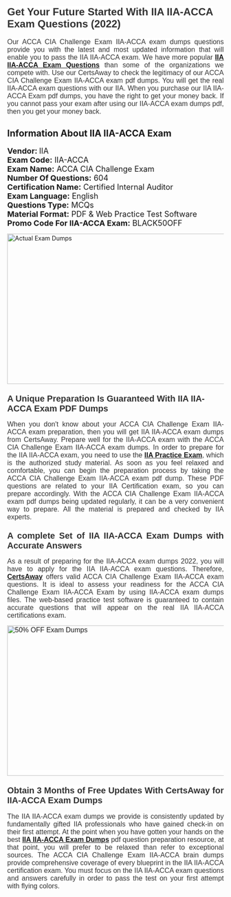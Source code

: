 <h1><span style="font-size:24px"><span style="font-family:Calibri,sans-serif"><strong><span style="background-color:white"><span style="font-family:"Verdana",sans-serif"><span style="color:#333333">Get Your Future Started With IIA IIA-ACCA Exam Questions (2022)</span></span></span></strong></span></span></h1> <p style="text-align:justify"><span style="font-size:11pt"><span style="font-family:Calibri,sans-serif"><span style="font-size:12.0pt"><span style="background-color:white"><span style="font-family:"Verdana",sans-serif"><span style="color:#333333">Our ACCA CIA Challenge Exam IIA-ACCA exam dumps questions provide you with the latest and most updated information that will enable you to pass the IIA IIA-ACCA exam. We have more popular <a href="https://www.certsaway.com/iia/iia-acca-exam-dumps"><strong>IIA IIA-ACCA Exam Questions</strong></a> than some of the organizations we compete with. Use our CertsAway to check the legitimacy of our ACCA CIA Challenge Exam IIA-ACCA exam pdf dumps. You will get the real IIA-ACCA exam questions with our IIA. When you purchase our IIA IIA-ACCA Exam pdf dumps, you have the right to get your money back. If you cannot pass your exam after using our IIA-ACCA exam dumps pdf, then you get your money back.</span></span></span></span></span></span></p> <h2 style="text-align:justify"><strong>Information About IIA IIA-ACCA Exam</strong></h2> <p style="text-align:justify"><span style="font-size:18px"><strong>Vendor: </strong>IIA<br /> <strong>Exam Code:</strong> IIA-ACCA<br /> <strong>Exam Name:</strong> ACCA CIA Challenge Exam<br /> <strong>Number Of Questions:</strong> 604<br /> <strong>Certification Name:</strong> Certified Internal Auditor<br /> <strong>Exam Language:</strong> English<br /> <strong>Questions Type:</strong> MCQs<br /> <strong>Material Format:</strong> PDF & Web Practice Test Software<br /> <strong>Promo Code For IIA-ACCA Exam:</strong> BLACK50OFF</span></p> <p style="text-align:justify"><a href="https://www.certsaway.com/iia/iia-acca-exam-dumps" rel="no-follow"><img alt="Actual Exam Dumps" src="https://blogger.googleusercontent.com/img/b/R29vZ2xl/AVvXsEhM7PDiBcnX1lSN-cQmq5aA7zhxn_sWcl74tkXOSfPCo3QtIY975M9XJLCwEgJ4RXKA47zmJGF6HERJJhyy2xAB8wXG6sgIARPXgzYSBnCmQcQUSzkzAw-rnNk2tBWror0N27JemDbU_7iS0jGjJohQplsk8CyGpJdZ9YktQ0Yz6f7IdzI5OZob-D4eGg/s1382/ca1.png" style="height:350px; width:750px" /></a></p> <h3><span style="font-size:20px"><strong><span style="font-family:Calibri,sans-serif"><span style="background-color:white"><span style="font-family:"Verdana",sans-serif"><span style="color:#333333">A Unique Preparation Is Guaranteed With IIA IIA-ACCA Exam PDF Dumps</span></span></span></span></strong></span></h3> <p style="text-align:justify"><span style="font-size:11pt"><span style="font-family:Calibri,sans-serif"><span style="font-size:12.0pt"><span style="background-color:white"><span style="font-family:"Verdana",sans-serif"><span style="color:#333333">When you don't know about your ACCA CIA Challenge Exam IIA-ACCA exam preparation, then you will get IIA IIA-ACCA exam dumps from CertsAway. Prepare well for the IIA-ACCA exam with the ACCA CIA Challenge Exam IIA-ACCA exam dumps. In order to prepare for the IIA IIA-ACCA exam, you need to use the <a href="https://www.certsaway.com/iia-questions"><strong>IIA Practice Exam</strong></a>, which is the authorized study material. As soon as you feel relaxed and comfortable, you can begin the preparation process by taking the ACCA CIA Challenge Exam IIA-ACCA exam pdf dump. These PDF questions are related to your IIA Certification exam, so you can prepare accordingly. With the ACCA CIA Challenge Exam IIA-ACCA exam pdf dumps being updated regularly, it can be a very convenient way to prepare. All the material is prepared and checked by IIA experts.</span></span></span></span></span></span></p> <h3 style="text-align:justify"><span style="font-size:20px"><span style="font-family:Calibri,sans-serif"><strong><span style="background-color:white"><span style="font-family:"Verdana",sans-serif"><span style="color:#333333">A complete Set of IIA IIA-ACCA Exam Dumps with Accurate Answers</span></span></span></strong></span></span></h3> <p style="text-align:justify"><span style="font-size:11pt"><span style="font-family:Calibri,sans-serif"><span style="font-size:12.0pt"><span style="background-color:white"><span style="font-family:"Verdana",sans-serif"><span style="color:#333333">As a result of preparing for the IIA-ACCA exam dumps 2022, you will have to apply for the IIA IIA-ACCA exam questions. Therefore, <a href=" https://www.certsaway.com/"><strong>CertsAway</strong></a> offers valid ACCA CIA Challenge Exam IIA-ACCA exam questions. It is ideal to assess your readiness for the ACCA CIA Challenge Exam IIA-ACCA Exam by using IIA-ACCA exam dumps files. The web-based practice test software is guaranteed to contain accurate questions that will appear on the real IIA IIA-ACCA certifications exam.</span></span></span></span></span></span></p> <p style="text-align:justify"><span style="font-size:11pt"><span style="font-family:Calibri,sans-serif"><span style="font-size:12.0pt"><span style="background-color:white"><span style="font-family:"Verdana",sans-serif"><span style="color:#333333"><a href="https://www.certsaway.com/iia/iia-acca-exam-dumps" rel="no-follow"><img alt="50% OFF Exam Dumps" src="https://www.certcollections.com/uploads/content/c2.png" style="height:350px; width:750px" /></a></span></span></span></span></span></span></p> <h3 style="text-align:justify"><span style="font-size:20px"><strong><span style="font-family:Calibri,sans-serif"><span style="background-color:white"><span style="font-family:"Verdana",sans-serif"><span style="color:#333333">Obtain 3 Months of Free Updates With CertsAway for IIA-ACCA Exam Dumps</span></span></span></span></strong></span></h3> <p style="text-align:justify"><span style="font-size:11pt"><span style="font-family:Calibri,sans-serif"><span style="font-size:12.0pt"><span style="background-color:white"><span style="font-family:"Verdana",sans-serif"><span style="color:#333333">The IIA IIA-ACCA exam dumps we provide is consistently updated by fundamentally gifted IIA professionals who have gained check-in on their first attempt. At the point when you have gotten your hands on the best <a href="https://www.certsaway.com/iia/iia-acca-exam-dumps"><strong>IIA IIA-ACCA Exam Dumps</strong></a> pdf question preparation resource, at that point, you will prefer to be relaxed than refer to exceptional sources. The ACCA CIA Challenge Exam IIA-ACCA brain dumps provide comprehensive coverage of every blueprint in the IIA IIA-ACCA certification exam. You must focus on the IIA IIA-ACCA exam questions and answers carefully in order to pass the test on your first attempt with flying colors.</span></span></span></span></span></span></p>
